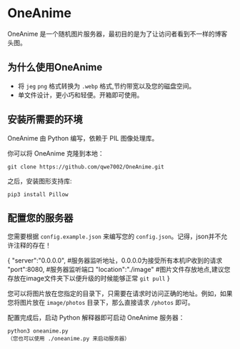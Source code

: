 # OneAnime

OneAnime 是一个随机图片服务器，最初目的是为了让访问者看到不一样的博客头图。

## 为什么使用OneAnime

* 将 `jeg` `png` 格式转换为 `.webp` 格式,节约带宽以及您的磁盘空间。
* 单文件设计，更小巧和轻便。开箱即可使用。

## 安装所需要的环境

OneAnime 由 Python 编写，依赖于 PIL 图像处理库。

你可以将 OneAnime 克隆到本地：

    git clone https://github.com/qwe7002/OneAnime.git

之后，安装图形支持库:

    pip3 install Pillow
    
## 配置您的服务器

您需要根据 `config.example.json` 来编写您的 `config.json`。记得，json并不允许注释的存在！

{
  "server":"0.0.0.0", #服务器监听地址，0.0.0.0为接受所有本机IP收到的请求
  "port":8080, #服务器监听端口
  "location":"./image" #图片文件存放地点,建议您存放在image文件夹下以便升级的时候能够正常 `git pull`
}

您可以将图片放在您指定的目录下，只需要在请求时访问正确的地址。例如，如果您将图片放在 `image/photos` 目录下，那么直接请求 `/photos` 即可。

配置完成后，启动 Python 解释器即可启动 OneAnime 服务器：

    python3 oneanime.py
    （您也可以使用 ./oneanime.py 来启动服务器）
